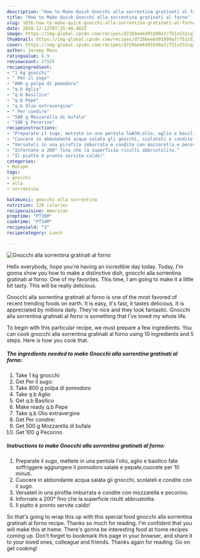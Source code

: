 ```yaml
---
description: "How to Make Quick Gnocchi alla sorrentina gratinati al forno"
title: "How to Make Quick Gnocchi alla sorrentina gratinati al forno"
slug: 1076-how-to-make-quick-gnocchi-alla-sorrentina-gratinati-al-forno
date: 2020-12-12T07:25:48.402Z
image: https://img-global.cpcdn.com/recipes/d726bee6d91699a7/751x532cq70/gnocchi-alla-sorrentina-gratinati-al-forno-recipe-main-photo.jpg
thumbnail: https://img-global.cpcdn.com/recipes/d726bee6d91699a7/751x532cq70/gnocchi-alla-sorrentina-gratinati-al-forno-recipe-main-photo.jpg
cover: https://img-global.cpcdn.com/recipes/d726bee6d91699a7/751x532cq70/gnocchi-alla-sorrentina-gratinati-al-forno-recipe-main-photo.jpg
author: Jeremy Moss
ratingvalue: 4.9
reviewcount: 27555
recipeingredient:
- "1 kg gnocchi"
- " Per il sugo"
- "800 g polpa di pomodoro"
- "q.b Aglio"
- "q.b Basilico"
- "q.b Pepe"
- "q.b Olio extravergine"
- " Per condire"
- "500 g Mozzarella di bufala"
- "100 g Pecorino"
recipeinstructions:
- "Preparate il sugo, mettete in una pentola l&#39;olio, aglio e basilico fate soffriggere aggiungere il pomodoro salate e pepate,cuocete per 10 minuti."
- "Cuocere in abbondante acqua salata gli gnocchi, scolateli e condite con il sugo."
- "Versateli in una pirofila imburrata e condite con mozzarella e pecorino."
- "Infornate a 200° fino che la superficie risulti abbrustolita."
- "Il piatto è pronto servite caldo!"
categories:
- Recipe
tags:
- gnocchi
- alla
- sorrentina

katakunci: gnocchi alla sorrentina 
nutrition: 129 calories
recipecuisine: American
preptime: "PT36M"
cooktime: "PT34M"
recipeyield: "3"
recipecategory: Lunch

---
```



![Gnocchi alla sorrentina gratinati al forno](https://img-global.cpcdn.com/recipes/d726bee6d91699a7/751x532cq70/gnocchi-alla-sorrentina-gratinati-al-forno-recipe-main-photo.jpg)

Hello everybody, hope you're having an incredible day today. Today, I'm gonna show you how to make a distinctive dish, gnocchi alla sorrentina gratinati al forno. One of my favorites. This time, I am going to make it a little bit tasty. This will be really delicious.

Gnocchi alla sorrentina gratinati al forno is one of the most favored of recent trending foods on earth. It is easy, it's fast, it tastes delicious. It is appreciated by millions daily. They're nice and they look fantastic. Gnocchi alla sorrentina gratinati al forno is something that I've loved my whole life.




To begin with this particular recipe, we must prepare a few ingredients. You can cook gnocchi alla sorrentina gratinati al forno using 10 ingredients and 5 steps. Here is how you cook that.

<!--inarticleads1-->

##### The ingredients needed to make Gnocchi alla sorrentina gratinati al forno:

1. Take 1 kg gnocchi
1. Get  Per il sugo:
1. Take 800 g polpa di pomodoro
1. Take q.b Aglio
1. Get q.b Basilico
1. Make ready q.b Pepe
1. Take q.b Olio extravergine
1. Get  Per condire:
1. Get 500 g Mozzarella di bufala
1. Get 100 g Pecorino




<!--inarticleads2-->

##### Instructions to make Gnocchi alla sorrentina gratinati al forno:

1. Preparate il sugo, mettete in una pentola l&#39;olio, aglio e basilico fate soffriggere aggiungere il pomodoro salate e pepate,cuocete per 10 minuti.
1. Cuocere in abbondante acqua salata gli gnocchi, scolateli e condite con il sugo.
1. Versateli in una pirofila imburrata e condite con mozzarella e pecorino.
1. Infornate a 200° fino che la superficie risulti abbrustolita.
1. Il piatto è pronto servite caldo!




So that's going to wrap this up with this special food gnocchi alla sorrentina gratinati al forno recipe. Thanks so much for reading. I'm confident that you will make this at home. There's gonna be interesting food at home recipes coming up. Don't forget to bookmark this page in your browser, and share it to your loved ones, colleague and friends. Thanks again for reading. Go on get cooking!
